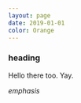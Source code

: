 ```yaml
---
layout: page
date: 2019-01-01
color: Orange
---
```


### heading

Hello there too. Yay.

*emphasis*
